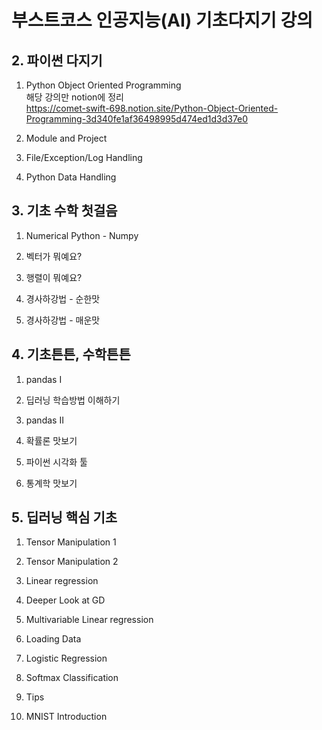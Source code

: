 # 부스트코스 인공지능(AI) 기초다지기 강의<br>

## 2. 파이썬 다지기
1. Python Object Oriented Programming<br>
해당 강의만 notion에 정리<br>
https://comet-swift-698.notion.site/Python-Object-Oriented-Programming-3d340fe1af36498995d474ed1d3d37e0<br>

2. Module and Project

3. File/Exception/Log Handling

4. Python Data Handling 

## 3. 기초 수학 첫걸음
1. Numerical Python - Numpy

2. 벡터가 뭐예요? 

3. 행렬이 뭐예요? 

4. 경사하강법 - 순한맛

5. 경사하강법 - 매운맛

## 4. 기초튼튼, 수학튼튼
1. pandas I

2. 딥러닝 학습방법 이해하기

3. pandas II

4. 확률론 맛보기

5. 파이썬 시각화 툴

6. 통계학 맛보기

## 5. 딥러닝 핵심 기초
1. Tensor Manipulation 1
2. Tensor Manipulation 2

3. Linear regression

4. Deeper Look at GD

5. Multivariable Linear regression<br>
6. Loading Data

7. Logistic Regression

8. Softmax Classification

9. Tips

10. MNIST Introduction
